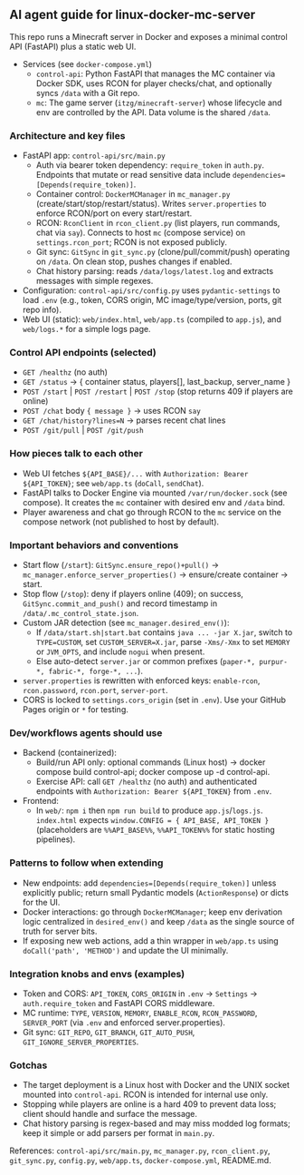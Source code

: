 ## AI agent guide for linux-docker-mc-server

This repo runs a Minecraft server in Docker and exposes a minimal control API (FastAPI) plus a static web UI.

- Services (see `docker-compose.yml`)
  - `control-api`: Python FastAPI that manages the MC container via Docker SDK, uses RCON for player checks/chat, and optionally syncs `/data` with a Git repo.
  - `mc`: The game server (`itzg/minecraft-server`) whose lifecycle and env are controlled by the API. Data volume is the shared `/data`.

### Architecture and key files
- FastAPI app: `control-api/src/main.py`
  - Auth via bearer token dependency: `require_token` in `auth.py`. Endpoints that mutate or read sensitive data include `dependencies=[Depends(require_token)]`.
  - Container control: `DockerMCManager` in `mc_manager.py` (create/start/stop/restart/status). Writes `server.properties` to enforce RCON/port on every start/restart.
  - RCON: `RconClient` in `rcon_client.py` (list players, run commands, chat via `say`). Connects to host `mc` (compose service) on `settings.rcon_port`; RCON is not exposed publicly.
  - Git sync: `GitSync` in `git_sync.py` (clone/pull/commit/push) operating on `/data`. On clean stop, pushes changes if enabled.
  - Chat history parsing: reads `/data/logs/latest.log` and extracts messages with simple regexes.
- Configuration: `control-api/src/config.py` uses `pydantic-settings` to load `.env` (e.g., token, CORS origin, MC image/type/version, ports, git repo info).
- Web UI (static): `web/index.html`, `web/app.ts` (compiled to `app.js`), and `web/logs.*` for a simple logs page.

### Control API endpoints (selected)

- `GET /healthz` (no auth)
- `GET /status` → { container status, players[], last_backup, server_name }
- `POST /start` | `POST /restart` | `POST /stop` (stop returns 409 if players are online)
- `POST /chat` body `{ message }` → uses RCON `say`
- `GET /chat/history?lines=N` → parses recent chat lines
- `POST /git/pull` | `POST /git/push`

### How pieces talk to each other

- Web UI fetches `${API_BASE}/...` with `Authorization: Bearer ${API_TOKEN}`; see `web/app.ts` (`doCall`, `sendChat`).
- FastAPI talks to Docker Engine via mounted `/var/run/docker.sock` (see compose). It creates the `mc` container with desired env and `/data` bind.
- Player awareness and chat go through RCON to the `mc` service on the compose network (not published to host by default).

### Important behaviors and conventions

- Start flow (`/start`): `GitSync.ensure_repo()+pull()` → `mc_manager.enforce_server_properties()` → ensure/create container → start.
- Stop flow (`/stop`): deny if players online (409); on success, `GitSync.commit_and_push()` and record timestamp in `/data/.mc_control_state.json`.
- Custom JAR detection (see `mc_manager.desired_env()`):
  - If `/data/start.sh|start.bat` contains `java ... -jar X.jar`, switch to `TYPE=CUSTOM`, set `CUSTOM_SERVER=X.jar`, parse `-Xms/-Xmx` to set `MEMORY` or `JVM_OPTS`, and include `nogui` when present.
  - Else auto-detect `server.jar` or common prefixes (`paper-*, purpur-*, fabric-*, forge-*, ...`).
- `server.properties` is rewritten with enforced keys: `enable-rcon`, `rcon.password`, `rcon.port`, `server-port`.
- CORS is locked to `settings.cors_origin` (set in `.env`). Use your GitHub Pages origin or `*` for testing.

### Dev/workflows agents should use

- Backend (containerized):
  - Build/run API only: optional commands (Linux host) → docker compose build control-api; docker compose up -d control-api.
  - Exercise API: call `GET /healthz` (no auth) and authenticated endpoints with `Authorization: Bearer ${API_TOKEN}` from `.env`.
- Frontend:
  - In `web/`: `npm i` then `npm run build` to produce `app.js`/`logs.js`. `index.html` expects `window.CONFIG = { API_BASE, API_TOKEN }` (placeholders are `%%API_BASE%%`, `%%API_TOKEN%%` for static hosting pipelines).

### Patterns to follow when extending

- New endpoints: add `dependencies=[Depends(require_token)]` unless explicitly public; return small Pydantic models (`ActionResponse`) or dicts for the UI.
- Docker interactions: go through `DockerMCManager`; keep env derivation logic centralized in `desired_env()` and keep `/data` as the single source of truth for server bits.
- If exposing new web actions, add a thin wrapper in `web/app.ts` using `doCall('path', 'METHOD')` and update the UI minimally.

### Integration knobs and envs (examples)

- Token and CORS: `API_TOKEN`, `CORS_ORIGIN` in `.env` → `Settings` → `auth.require_token` and FastAPI CORS middleware.
- MC runtime: `TYPE`, `VERSION`, `MEMORY`, `ENABLE_RCON`, `RCON_PASSWORD`, `SERVER_PORT` (via `.env` and enforced server.properties).
- Git sync: `GIT_REPO`, `GIT_BRANCH`, `GIT_AUTO_PUSH`, `GIT_IGNORE_SERVER_PROPERTIES`.

### Gotchas

- The target deployment is a Linux host with Docker and the UNIX socket mounted into `control-api`. RCON is intended for internal use only.
- Stopping while players are online is a hard 409 to prevent data loss; client should handle and surface the message.
- Chat history parsing is regex-based and may miss modded log formats; keep it simple or add parsers per format in `main.py`.

References: `control-api/src/main.py`, `mc_manager.py`, `rcon_client.py`, `git_sync.py`, `config.py`, `web/app.ts`, `docker-compose.yml`, README.md.
